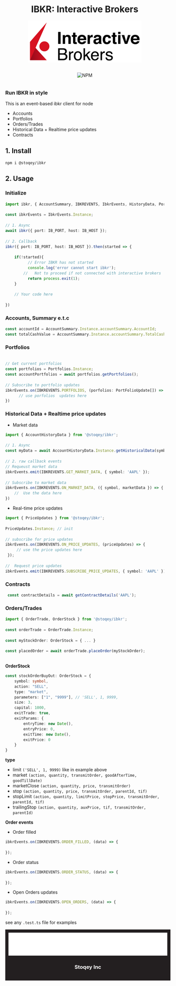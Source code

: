 
<p align="center">
  <h1 align="center"> IBKR: Interactive Brokers</h1>
</p>



<div align="center">

<img src="./docs/ib-logo-stacked.png"></img>

<div style="display: flex;justify-content:center;">

<img alt="NPM" src="https://img.shields.io/npm/dt/@stoqey/ibkr.svg"></img>
 

</div>

</div>


### Run IBKR in style
This is an event-based ibkr client for node
- Accounts
- Portfolios
- Orders/Trades
- Historical Data + Realtime price updates
- Contracts

## 1. Install
```bash
npm i @stoqey/ibkr
```

## 2. Usage

### Initialize
```ts
import ibkr, { AccountSummary, IBKREVENTS, IbkrEvents, HistoryData, PortFolioUpdate, getContractDetails } from '@stoqey/ibkr';

const ibkrEvents = IbkrEvents.Instance;

// 1. Async 
await ibkr({ port: IB_PORT, host: IB_HOST });

// 2. Callback
ibkr({ port: IB_PORT, host: IB_HOST }).then(started => {
  
    if(!started){
          // Error IBKR has not started
          console.log('error cannot start ibkr');
        //   Not to proceed if not connected with interactive brokers
          return process.exit(1);
    }

    // Your code here

})
```

### Accounts, Summary e.t.c
```ts
const accountId = AccountSummary.Instance.accountSummary.AccountId;
const totalCashValue = AccountSummary.Instance.accountSummary.TotalCashValue;

```
### Portfolios
```ts

// Get current portfolios
const portfolios = Portfolios.Instance;
const accountPortfolios = await portfolios.getPortfolios();

// Subscribe to portfolio updates
ibkrEvents.on(IBKREVENTS.PORTFOLIOS, (porfolios: PortFolioUpdate[]) => {
      // use porfolios  updates here
})

```

### Historical Data + Realtime price updates

- Market data
```ts
import { AccountHistoryData } from '@stoqey/ibkr';

// 1. Async 
const myData = await AccountHistoryData.Instance.getHistoricalData(symbol);

// 2. raw callback events
// Requeust market data
ibkrEvents.emit(IBKREVENTS.GET_MARKET_DATA, { symbol: 'AAPL' });

// Subscribe to market data
ibkrEvents.on(IBKREVENTS.ON_MARKET_DATA, ({ symbol, marketData }) => {
    //  Use the data here
})
```

- Real-time price updates
```ts
import { PriceUpdates } from '@stoqey/ibkr';

PriceUpdates.Instance; // init

// subscribe for price updates
ibkrEvents.on(IBKREVENTS.ON_PRICE_UPDATES, (priceUpdates) => {
     // use the price updates here
 });

//  Request price updates
ibkrEvents.emit(IBKREVENTS.SUBSCRIBE_PRICE_UPDATES, { symbol: 'AAPL' });
```
  
### Contracts
```ts
 const contractDetails = await getContractDetails('AAPL');
```

### Orders/Trades
```ts
import { OrderTrade, OrderStock } from '@stoqey/ibkr';

const orderTrade = OrderTrade.Instance;

const myStockOrder: OrderStock = { ... }

const placedOrder = await orderTrade.placeOrder(myStockOrder);
          
```

**OrderStock** 
```ts
const stockOrderBuyOut: OrderStock = {
    symbol: symbol,
    action: "SELL",
    type: "market",
    parameters: ["1", "9999"], // 'SELL', 1, 9999,
    size: 3,
    capital: 1000,
    exitTrade: true,
    exitParams: {
        entryTime: new Date(),
        entryPrice: 0,
        exitTime: new Date(),
        exitPrice: 0
    }
}
```

**type**
- limit `('SELL', 1, 9999)` like in example above
- market `(action, quantity, transmitOrder, goodAfterTime, goodTillDate)`
- marketClose `(action, quantity, price, transmitOrder)`
- stop `(action, quantity, price, transmitOrder, parentId, tif)`
 - stopLimit `(action, quantity, limitPrice, stopPrice, transmitOrder, parentId, tif)`
- trailingStop `(action, quantity, auxPrice, tif, transmitOrder, parentId)`

**Order events**

- Order filled
```ts
ibkrEvents.on(IBKREVENTS.ORDER_FILLED, (data) => {

});
```

- Order status
```ts
ibkrEvents.on(IBKREVENTS.ORDER_STATUS, (data) => {

});
```

- Open Orders updates
```ts
ibkrEvents.on(IBKREVENTS.OPEN_ORDERS, (data) => {

});
```

see any `.test.ts` file for examples



<div align="center" style="background:#231f20;color:white; width:100%;padding:10px">
<img src="./docs/logo_interactive-brokers_white.png"></img>
<h3>Stoqey Inc<h3>
</div>